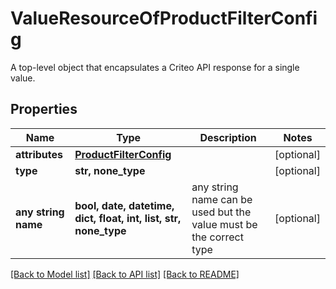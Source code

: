 # ValueResourceOfProductFilterConfig

A top-level object that encapsulates a Criteo API response for a single value.

## Properties
Name | Type | Description | Notes
------------ | ------------- | ------------- | -------------
**attributes** | [**ProductFilterConfig**](ProductFilterConfig.md) |  | [optional] 
**type** | **str, none_type** |  | [optional] 
**any string name** | **bool, date, datetime, dict, float, int, list, str, none_type** | any string name can be used but the value must be the correct type | [optional]

[[Back to Model list]](../README.md#documentation-for-models) [[Back to API list]](../README.md#documentation-for-api-endpoints) [[Back to README]](../README.md)


